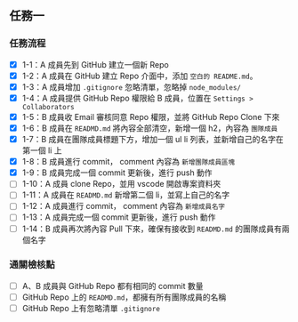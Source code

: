 ## 任務一
### 任務流程
- [X]  1-1：A 成員先到 GitHub 建立一個新 Repo
- [X]  1-2：A 成員在 GitHub 建立 Repo 介面中，添加 `空白的 README.md`。
- [X]  1-3：A 成員增加 `.gitignore` 忽略清單，忽略掉 `node_modules/`
- [x]  1-4：A 成員提供 GitHub Repo 權限給 B 成員，位置在 `Settings > Collaborators`
- [x]  1-5：B 成員收 Email 審核同意 Repo 權限，並將 GitHub Repo Clone 下來
- [x]  1-6：B 成員在 `READMD.md` 將內容全部清空，新增一個 h2，內容為 `團隊成員`
- [x]  1-7：B 成員在團隊成員標題下方，增加一個 ul li 列表，並新增自己的名字在第一個 li 上
- [x]  1-8：B 成員進行 commit， comment 內容為 `新增團隊成員區塊`
- [x]  1-9：B 成員完成一個 commit 更新後，進行 push 動作
- [ ]  1-10：A 成員 clone Repo，並用 vscode 開啟專案資料夾
- [ ]  1-11：A 成員在 `READMD.md` 新增第二個 li，並寫上自己的名字
- [ ]  1-12：A 成員進行 commit， comment 內容為 `新增成員名字`
- [ ]  1-13：A 成員完成一個 commit 更新後，進行 push 動作
- [ ]  1-14：B 成員再次將內容 Pull 下來，確保有接收到 `READMD.md` 的團隊成員有兩個名字
### 通關檢核點
- [ ]  A、B 成員與 GitHub Repo 都有相同的 commit 數量
- [ ]  GitHub Repo 上的 `READMD.md`，都擁有所有團隊成員的名稱
- [ ]  GitHub Repo 上有忽略清單 `.gitignore`
